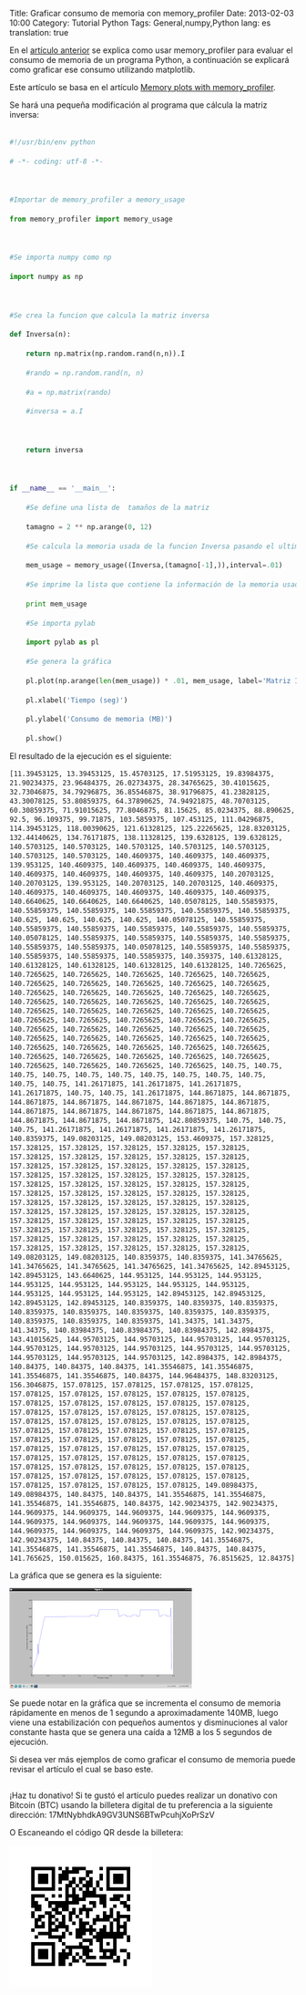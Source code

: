 Title: Graficar consumo de memoria con memory_profiler
Date: 2013-02-03 10:00
Category: Tutorial Python
Tags: General,numpy,Python
lang: es
translation: true

En el [artículo anterior](https://www.seraph.to/monitorear-el-uso-de-memoria-de-un-programa-python-con-memory_profiler.html#monitorear-el-uso-de-memoria-de-un-programa-python-con-memory_profiler) se explica como usar memory_profiler para evaluar el consumo de memoria de un programa Python, a continuación se explicará como graficar ese consumo utilizando matplotlib.

Este artículo se basa en el artículo [Memory plots with memory_profiler](http://fseoane.net/blog/2013/memory-plots-with-memory_profiler/).

Se hará una pequeña modificación al programa que cálcula la matriz inversa:

```python

#!/usr/bin/env python

# -*- coding: utf-8 -*-



#Importar de memory_profiler a memory_usage

from memory_profiler import memory_usage



#Se importa numpy como np

import numpy as np



#Se crea la funcion que calcula la matriz inversa

def Inversa(n):

    return np.matrix(np.random.rand(n,n)).I

    #rando = np.random.rand(n, n)

    #a = np.matrix(rando)

    #inversa = a.I

    

    return inversa



if __name__ == '__main__':

    #Se define una lista de  tamaños de la matriz

    tamagno = 2 ** np.arange(0, 12)

    #Se calcula la memoria usada de la funcion Inversa pasando el ultimo tamaño de la lista generada

    mem_usage = memory_usage((Inversa,(tamagno[-1],)),interval=.01)

    #Se imprime la lista que contiene la información de la memoria usada

    print mem_usage

    #Se importa pylab

    import pylab as pl

    #Se genera la gráfica

    pl.plot(np.arange(len(mem_usage)) * .01, mem_usage, label='Matriz Inversa')

    pl.xlabel('Tiempo (seg)')

    pl.ylabel('Consumo de memoria (MB)')

    pl.show()

```


El resultado de la ejecución es el siguiente:

```
[11.39453125, 13.39453125, 15.45703125, 17.51953125, 19.83984375, 21.90234375, 23.96484375, 26.02734375, 28.34765625, 30.41015625, 32.73046875, 34.79296875, 36.85546875, 38.91796875, 41.23828125, 43.30078125, 53.80859375, 64.37890625, 74.94921875, 48.70703125, 60.30859375, 71.91015625, 77.8046875, 81.15625, 85.0234375, 88.890625, 92.5, 96.109375, 99.71875, 103.5859375, 107.453125, 111.04296875, 114.39453125, 118.00390625, 121.61328125, 125.22265625, 128.83203125, 132.44140625, 134.76171875, 138.11328125, 139.6328125, 139.6328125, 140.5703125, 140.5703125, 140.5703125, 140.5703125, 140.5703125, 140.5703125, 140.5703125, 140.4609375, 140.4609375, 140.4609375, 139.953125, 140.4609375, 140.4609375, 140.4609375, 140.4609375, 140.4609375, 140.4609375, 140.4609375, 140.4609375, 140.20703125, 140.20703125, 139.953125, 140.20703125, 140.20703125, 140.4609375, 140.4609375, 140.4609375, 140.4609375, 140.4609375, 140.4609375, 140.6640625, 140.6640625, 140.6640625, 140.05078125, 140.55859375, 140.55859375, 140.55859375, 140.55859375, 140.55859375, 140.55859375, 140.625, 140.625, 140.625, 140.625, 140.05078125, 140.55859375, 140.55859375, 140.55859375, 140.55859375, 140.55859375, 140.55859375, 140.05078125, 140.55859375, 140.55859375, 140.55859375, 140.55859375, 140.55859375, 140.55859375, 140.05078125, 140.55859375, 140.55859375, 140.55859375, 140.55859375, 140.55859375, 140.359375, 140.61328125, 140.61328125, 140.61328125, 140.61328125, 140.61328125, 140.7265625, 140.7265625, 140.7265625, 140.7265625, 140.7265625, 140.7265625, 140.7265625, 140.7265625, 140.7265625, 140.7265625, 140.7265625, 140.7265625, 140.7265625, 140.7265625, 140.7265625, 140.7265625, 140.7265625, 140.7265625, 140.7265625, 140.7265625, 140.7265625, 140.7265625, 140.7265625, 140.7265625, 140.7265625, 140.7265625, 140.7265625, 140.7265625, 140.7265625, 140.7265625, 140.7265625, 140.7265625, 140.7265625, 140.7265625, 140.7265625, 140.7265625, 140.7265625, 140.7265625, 140.7265625, 140.7265625, 140.7265625, 140.7265625, 140.7265625, 140.7265625, 140.7265625, 140.7265625, 140.7265625, 140.7265625, 140.7265625, 140.7265625, 140.7265625, 140.7265625, 140.7265625, 140.7265625, 140.7265625, 140.75, 140.75, 140.75, 140.75, 140.75, 140.75, 140.75, 140.75, 140.75, 140.75, 140.75, 140.75, 141.26171875, 141.26171875, 141.26171875, 141.26171875, 140.75, 140.75, 141.26171875, 144.8671875, 144.8671875, 144.8671875, 144.8671875, 144.8671875, 144.8671875, 144.8671875, 144.8671875, 144.8671875, 144.8671875, 144.8671875, 144.8671875, 144.8671875, 144.8671875, 144.8671875, 142.80859375, 140.75, 140.75, 140.75, 141.26171875, 141.26171875, 141.26171875, 141.26171875, 140.8359375, 149.08203125, 149.08203125, 153.4609375, 157.328125, 157.328125, 157.328125, 157.328125, 157.328125, 157.328125, 157.328125, 157.328125, 157.328125, 157.328125, 157.328125, 157.328125, 157.328125, 157.328125, 157.328125, 157.328125, 157.328125, 157.328125, 157.328125, 157.328125, 157.328125, 157.328125, 157.328125, 157.328125, 157.328125, 157.328125, 157.328125, 157.328125, 157.328125, 157.328125, 157.328125, 157.328125, 157.328125, 157.328125, 157.328125, 157.328125, 157.328125, 157.328125, 157.328125, 157.328125, 157.328125, 157.328125, 157.328125, 157.328125, 157.328125, 157.328125, 157.328125, 157.328125, 157.328125, 157.328125, 157.328125, 157.328125, 157.328125, 157.328125, 157.328125, 157.328125, 157.328125, 157.328125, 157.328125, 157.328125, 157.328125, 149.08203125, 149.08203125, 140.8359375, 140.8359375, 141.34765625, 141.34765625, 141.34765625, 141.34765625, 141.34765625, 142.89453125, 142.89453125, 143.6640625, 144.953125, 144.953125, 144.953125, 144.953125, 144.953125, 144.953125, 144.953125, 144.953125, 144.953125, 144.953125, 144.953125, 142.89453125, 142.89453125, 142.89453125, 142.89453125, 140.8359375, 140.8359375, 140.8359375, 140.8359375, 140.8359375, 140.8359375, 140.8359375, 140.8359375, 140.8359375, 140.8359375, 140.8359375, 141.34375, 141.34375, 141.34375, 140.83984375, 140.83984375, 140.83984375, 142.8984375, 143.41015625, 144.95703125, 144.95703125, 144.95703125, 144.95703125, 144.95703125, 144.95703125, 144.95703125, 144.95703125, 144.95703125, 144.95703125, 144.95703125, 144.95703125, 142.8984375, 142.8984375, 140.84375, 140.84375, 140.84375, 141.35546875, 141.35546875, 141.35546875, 141.35546875, 140.84375, 144.96484375, 148.83203125, 156.3046875, 157.078125, 157.078125, 157.078125, 157.078125, 157.078125, 157.078125, 157.078125, 157.078125, 157.078125, 157.078125, 157.078125, 157.078125, 157.078125, 157.078125, 157.078125, 157.078125, 157.078125, 157.078125, 157.078125, 157.078125, 157.078125, 157.078125, 157.078125, 157.078125, 157.078125, 157.078125, 157.078125, 157.078125, 157.078125, 157.078125, 157.078125, 157.078125, 157.078125, 157.078125, 157.078125, 157.078125, 157.078125, 157.078125, 157.078125, 157.078125, 157.078125, 157.078125, 157.078125, 157.078125, 157.078125, 157.078125, 157.078125, 157.078125, 157.078125, 157.078125, 157.078125, 157.078125, 157.078125, 157.078125, 157.078125, 157.078125, 157.078125, 157.078125, 149.08984375, 149.08984375, 140.84375, 140.84375, 141.35546875, 141.35546875, 141.35546875, 141.35546875, 140.84375, 142.90234375, 142.90234375, 144.9609375, 144.9609375, 144.9609375, 144.9609375, 144.9609375, 144.9609375, 144.9609375, 144.9609375, 144.9609375, 144.9609375, 144.9609375, 144.9609375, 144.9609375, 144.9609375, 142.90234375, 142.90234375, 140.84375, 140.84375, 140.84375, 141.35546875, 141.35546875, 141.35546875, 141.35546875, 140.84375, 140.84375, 141.765625, 150.015625, 160.84375, 161.35546875, 76.8515625, 12.84375]
```

La gráfica que se genera es la siguiente:

![gráfica consumo de memoria](./images/2013-grafica-memoria.png)

Se puede notar en la gráfica que se incrementa el consumo de memoria rápidamente en menos de 1 segundo a aproximadamente 140MB, luego viene una estabilización con pequeños aumentos y disminuciones al valor constante hasta que se genera una caída a 12MB a los 5 segundos de ejecución.

Si desea ver más ejemplos de como graficar el consumo de memoria puede revisar el artículo el cual se baso este.

##  ##
¡Haz tu donativo!
Si te gustó el artículo puedes realizar un donativo con Bitcoin (BTC)
usando la billetera digital de tu preferencia a la siguiente
dirección: 17MtNybhdkA9GV3UNS6BTwPcuhjXoPrSzV

O Escaneando el código QR desde la billetera:

![17MtNybhdkA9GV3UNS6BTwPcuhjXoPrSzV](./images/17MtNybhdkA9GV3UNS6BTwPcuhjXoPrSzV.png)